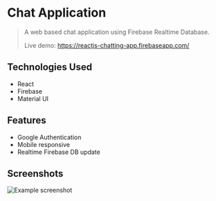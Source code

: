 # Chat Application
> A web based chat application using Firebase Realtime Database.
> 
> Live demo: https://reactjs-chatting-app.firebaseapp.com/

## Technologies Used
- React
- Firebase
- Material UI


## Features
- Google Authentication
- Mobile responsive
- Realtime Firebase DB update


## Screenshots
![Example screenshot](./img/screenshot.png)

